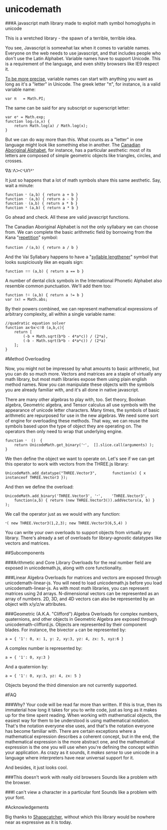 # unicodemath
###A javascript math library made to exploit math symbol homoglyphs in unicode 

This is a wretched library - the spawn of a terrible, terrible idea. 

You see, Javascript is somewhat lax when it comes to variable names. Everyone on the web needs to use javascript, and that includes people who don't use the Latin Alphabet. Variable names have to support Unicode. This is a requirement of the language, and even shitty browsers like IE9 respect it.

[To be more precise](http://stackoverflow.com/questions/1661197/what-characters-are-valid-for-javascript-variable-names), variable names can start with anything you want as long as it's a "letter" in Unicode. The greek letter "π", for instance, is a valid variable name:

    var π	= Math.PI;

The same can be said for any subscript or superscript letter:

	var eˣ = Math.exp;
	function logₓ(a,x) {
		return Math.log(a) / Math.log(x);
	}

But we can do way more than this. What counts as a "letter" in one language might look like something else in another. The [Canadian Aboriginal Alphabet](unicode-table.com/en/blocks/unified-canadian-aboriginal-syllabics/), for instance, has a particular aesthetic: most of its letters are composed of simple geometric objects like triangles, circles, and crosses. 

ᐁᐃᐨᐱᐳᐸᐩᑌᑎᕽᐪ

It just so happens that a lot of math symbols share this same aesthetic. Say, wait a minute:

	function ᐩ (a,b) { return a + b }	
	function ᐨ (a,b) { return a - b }	
	function ᐧ (a,b) { return a * b }	
	function ᕽ (a,b) { return a * b }

Go ahead and check. All these are valid javascript functions. 

The Canadian Aboriginal Alphabet is not the only syllabary we can choose from. We can complete the basic arithmetic field by borrowing from the Kana "[repetition](http://unicode-table.com/en/3033/)" symbol:

	function 〳(a,b) { return a / b }	

And the Vai Syllabary happens to have a "[syllable lengthener](http://unicode-table.com/en/A60C/)" symbol that looks suspiciously like an equals sign:

	function ꘌꘌ (a,b) { return a == b }

A number of dental click symbols in the International Phonetic Alphabet also resemble common punctuation. We'll add them too:

	function ǃꘌ (a,b) { return a != b }
	var ǀxǀ	= Math.abs;

By their powers combined, we can represent mathematical expressions of arbitrary complexity, all within a single variable name:

	//quadratic equation solver
	function axᐩbxᐩcꘌ0 (a,b,c){
		return [
			(-b + Math.sqrt(b*b - 4*a*c)) / (2*a), 
			(-b - Math.sqrt(b*b - 4*a*c)) / (2*a)
		];
	}

#Method Overloading

Now, you might not be impressed by what amounts to basic arithmetic, but you can do so much more. Vectors and matrices are a staple of virtually any math library, but most math libraries expose them using plain english method names. Now you can manipulate these objects with the symbols you are already familiar with, and it's all done in native javascript. 

There are many other algebras to play with, too. Set theory, Boolean algebra, Geometric algebra, and Tensor calculus all use symbols with the appearance of unicode letter characters. Many times, the symbols of basic arithmetic are repurposed for use in the new algebras. We need some sort of engine for overloading these methods. That way, we can reuse the symbols based upon the type of object they are operating on. The operators then only need to wrap that underlying engine. 

	function ᐩ	() 	{	
		return UnicodeMath.get_binary('ᐩ', 	[].slice.call(arguments) );	
	}

We then define the object we want to operate on. Let's see if we can get this operator to work with vectors from the THREE.js library:

	UnicodeMath.add_datatype("THREE.Vector3", 		function(x) { x instanceof THREE.Vector3 });

And then we define the overload:

	UnicodeMath.add_binary('THREE.Vector3',	'ᐩ', 	'THREE.Vector3', 
		function(a,b) { return (new THREE.Vector3()).addVectors(a, b) } 
	);

We call the operator just as we would with any function:

	ᐩ( new THREE.Vector3(1,2,3); new THREE.Vector3(6,5,4) )

You can write your own overloads to support objects from virtually any library. There's already a set of overloads for library-agnostic datatypes like vectors and matrices.

##Subcomponents

###Arithmetic and Core Library
Overloads for the real number field are exposed in unicodemath.js, along with core functionality. 

###Linear Algebra
Overloads for matrices and vectors are exposed through unicodemath-linear-js. You will need to load unicodemath.js before you load unicodemath-linear-js. As with most math libraries, you can represent matrices using 2d arrays. N-dimensional vectors can be represented as an array of numbers. 2D, 3D, and 4D vectors can also be represented by an object with x/y/z/w attributes. 

###Geometric (A.K.A. "Clifford") Algebra
Overloads for complex numbers, quaternions, and other objects in Geometric Algebra are exposed through unicodemath-clifford.js. Objects are represented by their component blades. For instance, the bivector `a` can be represented by:

	a = { '1': 0, x: 1, y: 2, xy:3, yz: 4, zx: 5, xyz:6 }

A complex number is represented by:

	a = { '1': 0, xy:3 }

And a quaternion by:

	a = { '1': 0, xy:3, yz: 4, zx: 5 }

Objects beyond the third dimension are not currently supported.

#FAQ

###Why?
Your code will be read far more than written. If this is true, then its immaterial how long it takes for you to write code, just as long as it makes up for the time spent reading. When working with mathematical objects, the easiest way for them to be understood is using mathematical notation. That's the notation everyone else uses, and that's the notation everyone has become familiar with. There are certain exceptions where a mathematical expression describes a coherent concept, but in the end, the mathematical expression is the more abstract one, and the mathematical expression is the one you will use when you're defining the concept within your application. As crazy as it sounds, it *makes sense* to use unicode in a language where interpreters have near universal support for it. 

And besides, it just looks cool.

###This doesn't work with really old browsers
Sounds like a problem with the browser.

###I can't view a character in a particular font
Sounds like a problem with your font. 

#Acknowledgements

Big thanks to [Shapecatcher](http://shapecatcher.com/), without which this library would be nowhere near as expressive as it is today.
